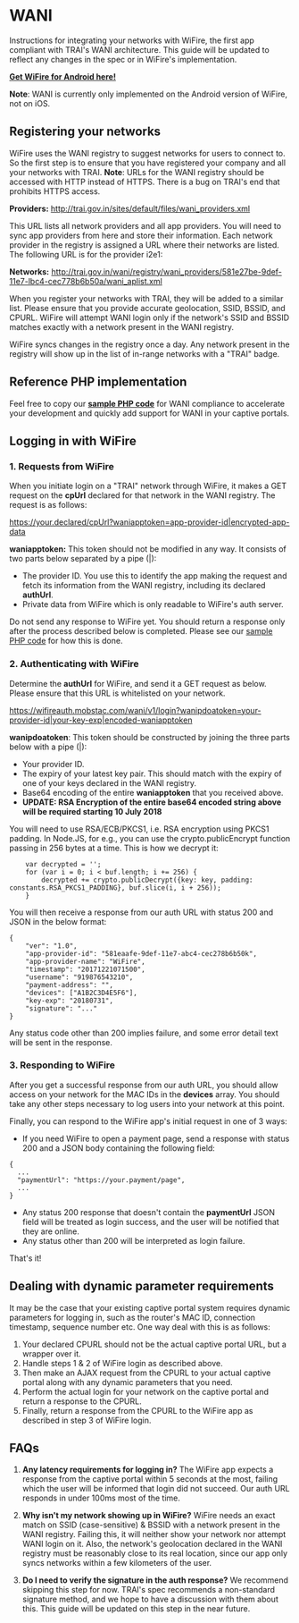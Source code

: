 # WANI
Instructions for integrating your networks with WiFire, the first app compliant with TRAI's WANI architecture.
This guide will be updated to reflect any changes in the spec or in WiFire's implementation.

[**Get WiFire for Android here!**](https://play.google.com/store/apps/details?id=com.mobstac.wildfire&hl=en)

**Note**: WANI is currently only implemented on the Android version of WiFire, not on iOS.

## Registering your networks
WiFire uses the WANI registry to suggest networks for users to connect to. So the first step is to ensure that you have registered your company and all your networks with TRAI. **Note**: URLs for the WANI registry should be accessed with HTTP instead of HTTPS. There is a bug on TRAI's end that prohibits HTTPS access.

**Providers:** http://trai.gov.in/sites/default/files/wani_providers.xml

This URL lists all network providers and all app providers. You will need to sync app providers from here and store their information. Each network provider in the registry is assigned a URL where their networks are listed. The following URL is for the provider i2e1: 

**Networks:** http://trai.gov.in/wani/registry/wani_providers/581e27be-9def-11e7-lbc4-cec778b6b50a/wani_aplist.xml

When you register your networks with TRAI, they will be added to a similar list. Please ensure that you provide accurate geolocation, SSID, BSSID, and CPURL. WiFire will attempt WANI login only if the network's SSID and BSSID matches exactly with a network present in the WANI registry.

WiFire syncs changes in the registry once a day. Any network present in the registry will show up in the list of in-range networks with a "TRAI" badge.

## Reference PHP implementation

Feel free to copy our [**sample PHP code**](https://github.com/WiFire/WANI/tree/master/php) for WANI compliance to accelerate your development and quickly add support for WANI in your captive portals.

## Logging in with WiFire

### 1. Requests from WiFire
When you initiate login on a "TRAI" network through WiFire, it makes a GET request on the **cpUrl** declared for that network in the WANI registry. The request is as follows:

https://your.declared/cpUrl?waniapptoken=app-provider-id|encrypted-app-data

**waniapptoken:** This token should not be modified in any way. It consists of two parts below separated by a pipe (|):
- The provider ID. You use this to identify the app making the request and fetch its information from the WANI registry, including its declared **authUrl**.
- Private data from WiFire which is only readable to WiFire's auth server.

Do not send any response to WiFire yet. You should return a response only after the process described below is completed. Please see our [sample PHP code](https://github.com/WiFire/WANI/tree/master/php) for how this is done.

### 2. Authenticating with WiFire
Determine the **authUrl** for WiFire, and send it a GET request as below. Please ensure that this URL is whitelisted on your network.

https://wifireauth.mobstac.com/wani/v1/login?wanipdoatoken=your-provider-id|your-key-exp|encoded-waniapptoken

**wanipdoatoken**: This token should be constructed by joining the three parts below with a pipe (|):
- Your provider ID.
- The expiry of your latest key pair. This should match with the expiry of one of your keys declared in the WANI registry.
- Base64 encoding of the entire **waniapptoken** that you received above. 
- **UPDATE: RSA Encryption of the entire base64 encoded string above will be required starting 10 July 2018** 

You will need to use RSA/ECB/PKCS1, i.e. RSA encryption using PKCS1 padding. In Node.JS, for e.g., you can use the crypto.publicEncrypt function passing in 256 bytes at a time. This is how we decrypt it:

```
    var decrypted = '';
    for (var i = 0; i < buf.length; i += 256) {
        decrypted += crypto.publicDecrypt({key: key, padding: constants.RSA_PKCS1_PADDING}, buf.slice(i, i + 256));
    }
```

You will then receive a response from our auth URL with status 200 and JSON in the below format:

```
{
    "ver": "1.0",
    "app-provider-id": "581eaafe-9def-11e7-abc4-cec278b6b50k",
    "app-provider-name": "WiFire",
    "timestamp": "20171221071500",
    "username": "919876543210",
    "payment-address": "",
    "devices": ["A1B2C3D4E5F6"],
    "key-exp": "20180731",
    "signature": "..."
}
```

Any status code other than 200 implies failure, and some error detail text will be sent in the response.

### 3. Responding to WiFire
After you get a successful response from our auth URL, you should allow access on your network for the MAC IDs in the **devices** array. You should take any other steps necessary to log users into your network at this point.

Finally, you can respond to the WiFire app's initial request in one of 3 ways:
- If you need WiFire to open a payment page, send a response with status 200 and a JSON body containing the following field:
```
{
  ...
  "paymentUrl": "https://your.payment/page",
  ...
}
```
- Any status 200 response that doesn't contain the **paymentUrl** JSON field will be treated as login success, and the user will be notified that they are online.
- Any status other than 200 will be interpreted as login failure.

That's it!

## Dealing with dynamic parameter requirements
It may be the case that your existing captive portal system requires dynamic parameters for logging in, such as the router's MAC ID, connection timestamp, sequence number etc. One way deal with this is as follows:

1. Your declared CPURL should not be the actual captive portal URL, but a wrapper over it.
2. Handle steps 1 & 2 of WiFire login as described above.
3. Then make an AJAX request from the CPURL to your actual captive portal along with any dynamic parameters that you need.
4. Perform the actual login for your network on the captive portal and return a response to the CPURL.
5. Finally, return a response from the CPURL to the WiFire app as described in step 3 of WiFire login.

## FAQs

1. **Any latency requirements for logging in?** The WiFire app expects a response from the captive portal within 5 seconds at the most, failing which the user will be informed that login did not succeed. Our auth URL responds in under 100ms most of the time.

2. **Why isn't my network showing up in WiFire?** WiFire needs an exact match on SSID (case-sensitive) & BSSID with a network present in the WANI registry. Failing this, it will neither show your network nor attempt WANI login on it. Also, the network's geolocation declared in the WANI registry must be reasonably close to its real location, since our app only syncs networks within a few kilometers of the user.

3. **Do I need to verify the signature in the auth response?** We recommend skipping this step for now. TRAI's spec recommends a non-standard signature method, and we hope to have a discussion with them about this. This guide will be updated on this step in the near future.
